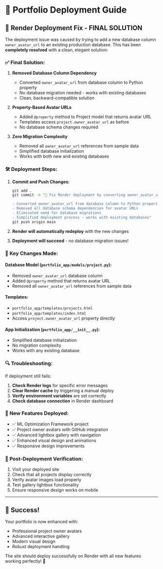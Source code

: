 # 🚀 Portfolio Deployment Guide

## 🔧 Render Deployment Fix - FINAL SOLUTION

The deployment issue was caused by trying to add a new database column `owner_avatar_url` to an existing production database. This has been **completely resolved** with a clean, elegant solution:

### ✅ **Final Solution:**

1. **Removed Database Column Dependency**
   - Converted `owner_avatar_url` from database column to Python property
   - No database migration needed - works with existing databases
   - Clean, backward-compatible solution

2. **Property-Based Avatar URLs**
   - Added `@property` method to Project model that returns avatar URL
   - Templates access `project.owner_avatar_url` as before
   - No database schema changes required

3. **Zero Migration Complexity**
   - Removed all `owner_avatar_url` references from sample data
   - Simplified database initialization
   - Works with both new and existing databases

### 🛠️ **Deployment Steps:**

1. **Commit and Push Changes:**
   ```bash
   git add .
   git commit -m "🔧 Fix Render deployment by converting owner_avatar_url to property

   - Converted owner_avatar_url from database column to Python property
   - Removed all database schema dependencies for avatar URLs
   - Eliminated need for database migrations
   - Simplified deployment process - works with existing databases"
   git push origin main
   ```

2. **Render will automatically redeploy** with the new changes

3. **Deployment will succeed** - no database migration issues!

### 🎯 **Key Changes Made:**

#### **Database Model (`portfolio_app/models/project.py`):**
- Removed `owner_avatar_url` database column
- Added `@property` method that returns avatar URL
- Removed all `owner_avatar_url` references from sample data

#### **Templates:**
- `portfolio_app/templates/projects.html`
- `portfolio_app/templates/index.html`
- Access `project.owner_avatar_url` property directly

#### **App Initialization (`portfolio_app/__init__.py`):**
- Simplified database initialization
- No migration complexity
- Works with any existing database

### 🔍 **Troubleshooting:**

If deployment still fails:

1. **Check Render logs** for specific error messages
2. **Clear Render cache** by triggering a manual deploy
3. **Verify environment variables** are set correctly
4. **Check database connection** in Render dashboard

### 🌟 **New Features Deployed:**

- ✅ ML Optimization Framework project
- ✅ Project owner avatars with GitHub integration
- ✅ Advanced lightbox gallery with navigation
- ✅ Enhanced visual design and animations
- ✅ Responsive design improvements

### 📱 **Post-Deployment Verification:**

1. Visit your deployed site
2. Check that all projects display correctly
3. Verify avatar images load properly
4. Test gallery lightbox functionality
5. Ensure responsive design works on mobile

---

## 🎉 **Success!**

Your portfolio is now enhanced with:
- Professional project owner avatars
- Advanced interactive gallery
- Modern visual design
- Robust deployment handling

The site should deploy successfully on Render with all new features working perfectly! 🚀
